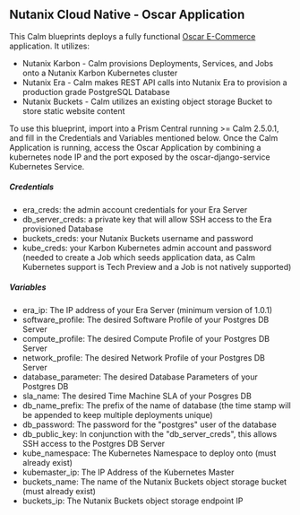 ## Nutanix Cloud Native - Oscar Application
This Calm blueprints deploys a fully functional [Oscar E-Commerce](http://oscarcommerce.com/) application.  It utilizes:
* Nutanix Karbon - Calm provisions Deployments, Services, and Jobs onto a Nutanix Karbon Kubernetes cluster
* Nutanix Era - Calm makes REST API calls into Nutanix Era to provision a production grade PostgreSQL Database
* Nutanix Buckets - Calm utilizes an existing object storage Bucket to store static website content

To use this blueprint, import into a Prism Central running >= Calm 2.5.0.1, and fill in the Credentials and Variables mentioned below.  Once the Calm Application is running, access the Oscar Application by combining a kubernetes node IP and the port exposed by the oscar-django-service Kubernetes Service.

##### Credentials
* era_creds: the admin account credentials for your Era Server
* db_server_creds: a private key that will allow SSH access to the Era provisioned Database
* buckets_creds: your Nutanix Buckets username and password
* kube_creds: your Karbon Kubernetes admin account and password (needed to create a Job which seeds application data, as Calm Kubernetes support is Tech Preview and a Job is not natively supported)

##### Variables
* era_ip: The IP address of your Era Server (minimum version of 1.0.1)
* software_profile: The desired Software Profile of your Postgres DB Server
* compute_profile: The desired Compute Profile of your Postgres DB Server
* network_profile: The desired Network Profile of your Postgres DB Server
* database_parameter: The desired Database Parameters of your Postgres DB
* sla_name: The desired Time Machine SLA of your Posgres DB
* db_name_prefix: The prefix of the name of database (the time stamp will be appended to keep multiple deployments unique)
* db_password: The password for the "postgres" user of the database
* db_public_key: In conjunction with the "db_server_creds", this allows SSH access to the Postgres DB Server
* kube_namespace: The Kubernetes Namespace to deploy onto (must already exist)
* kubemaster_ip: The IP Address of the Kubernetes Master
* buckets_name: The name of the Nutanix Buckets object storage bucket (must already exist)
* buckets_ip: The Nutanix Buckets object storage endpoint IP
